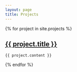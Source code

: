 ```yaml
---
layout: page
title: Projects
---
```


<div class="projects">
  {% for project in site.projects %}
  <div class="project post">
    <h2 class="project-title post-title">
      <a href="{{ project.website }}">
        {{ project.title }}
      </a>
    </h2>
    
    {{ project.content }}

  </div>
  {% endfor %}
</div>
